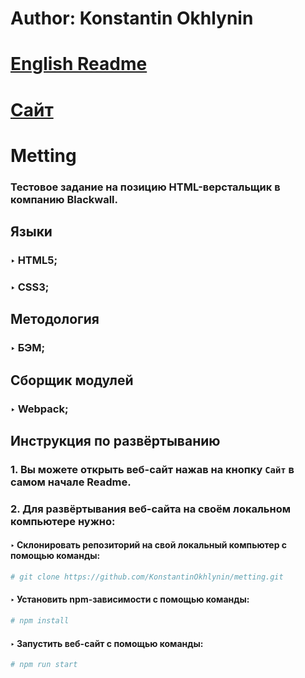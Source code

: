 # Author: Konstantin Okhlynin
# [**English Readme**](https://github.com/KonstantinOkhlynin/metting/blob/main/README.EN.md)
# [**Сайт**](https://konstantinokhlynin.github.io/metting/)
# Metting
### Тестовое задание на позицию HTML-верстальщик в компанию Blackwall.
## Языки
### ‣ HTML5;
### ‣ CSS3;
## Методология
### ‣ БЭМ;
## Cборщик модулей
### ‣ Webpack;
## Инструкция по развёртыванию
### 1. Вы можете открыть веб-сайт нажав на кнопку `Сайт` в самом начале Readme.
### 2. Для развёртывания веб-сайта на своём локальном компьютере нужно:
#### ‣ Склонировать репозиторий на свой локальный компьютер c помощью команды:
```bash
# git clone https://github.com/KonstantinOkhlynin/metting.git
``` 
#### ‣ Установить npm-зависимости с помощью команды:
```bash
# npm install
``` 
#### ‣ Запустить веб-сайт с помощью команды:
```bash
# npm run start
``` 
